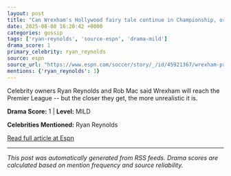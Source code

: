 ```yaml
---
layout: post
title: "Can Wrexham's Hollywood fairy tale continue in Championship, or is rude awakening ahead?"
date: 2025-08-08 16:20:42 +0000
categories: gossip
tags: ['ryan-reynolds', 'source-espn', 'drama-mild']
drama_score: 1
primary_celebrity: ryan_reynolds
source: espn
source_url: "https://www.espn.com/soccer/story/_/id/45921367/wrexham-premier-league-promotion-championship-relegation-ryan-reynolds-rob-mac"
mentions: {'ryan_reynolds': 1}
---
```


Celebrity owners Ryan Reynolds and Rob Mac said Wrexham will reach the Premier League -- but the closer they get, the more unrealistic it is.

**Drama Score:** 1 | **Level:** MILD

**Celebrities Mentioned:** Ryan Reynolds

[Read full article at Espn](https://www.espn.com/soccer/story/_/id/45921367/wrexham-premier-league-promotion-championship-relegation-ryan-reynolds-rob-mac)

---
*This post was automatically generated from RSS feeds. Drama scores are calculated based on mention frequency and source reliability.*
